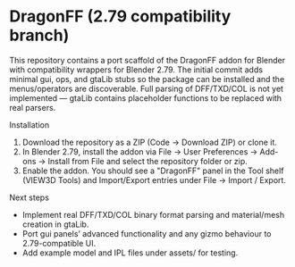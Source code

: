 # DragonFF (2.79 compatibility branch)

This repository contains a port scaffold of the DragonFF addon for Blender with compatibility
wrappers for Blender 2.79. The initial commit adds minimal gui, ops, and gtaLib stubs so the
package can be installed and the menus/operators are discoverable. Full parsing of DFF/TXD/COL
is not yet implemented — gtaLib contains placeholder functions to be replaced with real parsers.

Installation
1. Download the repository as a ZIP (Code → Download ZIP) or clone it.
2. In Blender 2.79, install the addon via File → User Preferences → Add-ons → Install from File and
   select the repository folder or zip.
3. Enable the addon. You should see a "DragonFF" panel in the Tool shelf (VIEW3D Tools) and
   Import/Export entries under File → Import / Export.

Next steps
- Implement real DFF/TXD/COL binary format parsing and material/mesh creation in gtaLib.
- Port gui panels’ advanced functionality and any gizmo behaviour to 2.79-compatible UI.
- Add example model and IPL files under assets/ for testing.
